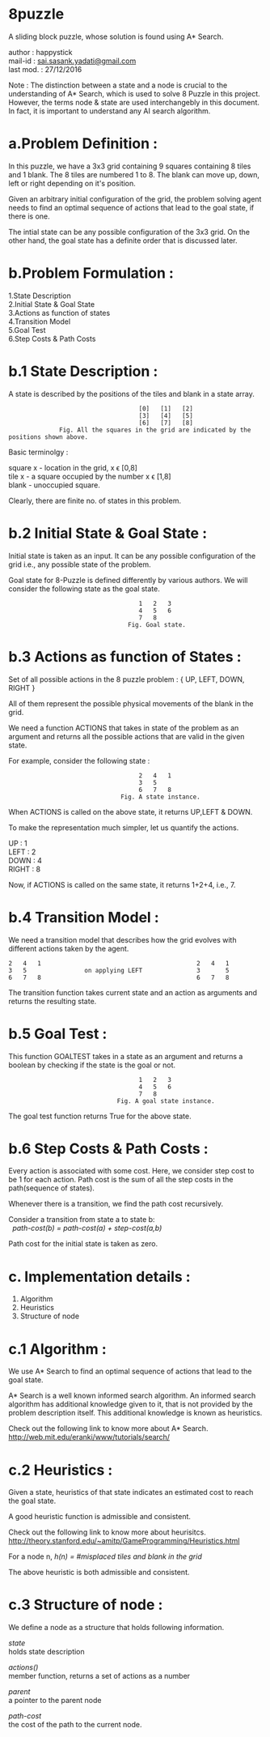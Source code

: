 # 8puzzle
A sliding block puzzle, whose solution is found using A* Search.


author	  : happystick <br>
mail-id	  : sai.sasank.yadati@gmail.com <br>
last mod. : 27/12/2016 <br>

Note : The distinction between a state and a node is crucial to the understanding of A* Search, which is used to solve 8 Puzzle in this project. However, the terms node & state are used interchangebly in this document. In fact, it is important to understand any AI search algorithm.

# a.Problem Definition :
 
In this puzzle, we have a 3x3 grid containing 9 squares containing 8 tiles and 1 blank. The 8 tiles are numbered 1 to 8. The blank can move up, down, left or right depending on it's position. 

Given an arbitrary initial configuration of the grid, the problem solving agent needs to find an optimal sequence of actions that lead to the goal state, if there is one. 

The intial state can be any possible configuration of the 3x3 grid. On the other hand, the goal state has a definite order that is discussed later.

# b.Problem Formulation :

1.State Description<br>
2.Initial State & Goal State<br>
3.Actions as function of states<br>
4.Transition Model<br>
5.Goal Test<br>
6.Step Costs & Path Costs<br>

# b.1 State Description : 

A state is described by the positions of the tiles and blank in a state array.

                                        [0]   [1]   [2]
                                        [3]   [4]   [5]    
                                        [6]   [7]   [8]
                  Fig. All the squares in the grid are indicated by the positions shown above.

Basic terminolgy :<br>
    
  square x  - location in the grid, x ϵ [0,8]<br>
  tile x    - a square occupied by the number x ϵ [1,8]<br>
  blank     - unoccupied square.<br>

Clearly, there are finite no. of states in this problem.
    
# b.2 Initial State & Goal State :

Initial state is taken as an input. It can be any possible configuration of the grid i.e., any possible state of the problem.

Goal state for 8-Puzzle is defined differently by various authors. We will consider the following state as the goal state.

                                        1   2   3 
                                        4   5   6           
                                        7   8   
                                     Fig. Goal state.

# b.3 Actions as function of States :

Set of all possible actions in the 8 puzzle problem : 
				{ UP, LEFT, DOWN, RIGHT }

All of them represent the possible physical movements of the blank in the grid.

We need a function ACTIONS that takes in state of the problem as an argument and returns all the possible actions that are valid in the given state.

For example, consider the following state : 

                                        2   4   1
                                        3   5                   
                                        6   7   8
                                   Fig. A state instance. 

When ACTIONS is called on the above state, it returns UP,LEFT & DOWN.  

To make the representation much simpler, let us quantify the actions.

UP : 1<br>
LEFT : 2<br>
DOWN : 4<br>
RIGHT : 8<br>

Now, if ACTIONS is called on the same state, it returns 1+2+4, i.e., 7.  

# b.4 Transition Model :

We need a transition model that describes how the grid evolves with different actions taken by the agent.

    2   4   1                                           2   4   1
    3   5                on applying LEFT               3       5
    6   7   8                                           6   7   8

The transition function takes current state and an action as arguments and returns the resulting state.

# b.5 Goal Test :

This function GOALTEST takes in a state as an argument and returns a boolean by checking if the state is the goal or not.

    

                                        1   2   3
                                        4   5   6       
                                        7   8
                                  Fig. A goal state instance.

The goal test function returns True for the above state.

# b.6 Step Costs & Path Costs :

Every action is associated with some cost. Here, we consider step cost to be 1 for each action. Path cost is the sum of all the step costs in the path(sequence of states).

Whenever there is a transition, we find the path cost recursively.

Consider a transition from state a to state b:<br>
    <i>path-cost(b) = path-cost(a) + step-cost(a,b)</i>
    
Path cost for the initial state is taken as zero. 

# c. Implementation details :

1. Algorithm    <br>
2. Heuristics<br>
3. Structure of node<br>

# c.1 Algorithm :

We use A* Search to find an optimal sequence of actions that lead to the goal state.

A* Search is a well known informed search algorithm. An informed search algorithm has additional knowledge given to it, that is not provided by the problem description itself. This additional knowledge is known as heuristics.

Check out the following link to know more about A* Search.<br>
http://web.mit.edu/eranki/www/tutorials/search/

# c.2 Heuristics :

Given a state, heuristics of that state indicates an estimated cost to reach the goal state.

A good heuristic function is admissible and consistent.

Check out the following link to know more about heurisitcs.<br>
http://theory.stanford.edu/~amitp/GameProgramming/Heuristics.html

For a node n,
<i>h(n) = #misplaced tiles and blank in the grid</i>

The above heuristic is both admissible and consistent.

# c.3 Structure of node :

We define a node as a structure that holds following information.
    
<i>state</i><br>
holds state description<br>

<i>actions()</i><br>
member function, returns a set of actions as a number <br>

<i>parent</i><br>
a pointer to the parent node    <br>

<i>path-cost</i><br>
the cost of the path to the current node.<br>


